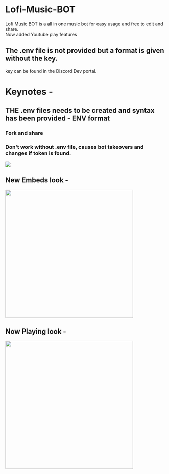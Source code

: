 # Lofi-Music-BOT
Lofi Music BOT is a all in one music bot for easy usage and free to edit and share.
<br/>
Now added Youtube play features
## The .env file is not provided but a format is given without the key.
key can be found in the Discord Dev portal.
# Keynotes -
## THE .env files needs to be created and syntax has been provided - ENV format
### Fork and share 
### Don't work without .env file, causes bot takeovers and changes if token is found.

<p align="left">
  <img src="https://i.pinimg.com/originals/19/7f/cf/197fcfb4fb3db74c2a12e7056e41b453.gif">
</p>

## New Embeds look -
<p align="left">
  <img width="400px" src="https://user-images.githubusercontent.com/72495317/117791139-a1bfa880-b267-11eb-80be-9a8832b80838.PNG">
</p>

## Now Playing look -
<p align="left">
  <img width="400px" src="https://user-images.githubusercontent.com/72495317/118120003-d91b8a00-b40c-11eb-8ff2-09ed91996e5c.PNG">
</p>

